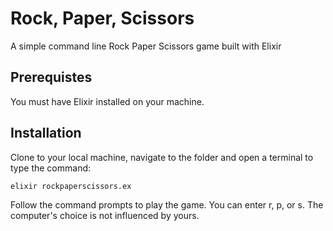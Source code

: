 # Rock, Paper, Scissors

A simple command line Rock Paper Scissors game built with Elixir

## Prerequistes

You must have Elixir installed on your machine.

## Installation

Clone to your local machine, navigate to the folder and open a terminal to type the command:

```
elixir rockpaperscissors.ex
```

Follow the command prompts to play the game. You can enter r, p, or s. The computer's choice is not influenced by yours. 
